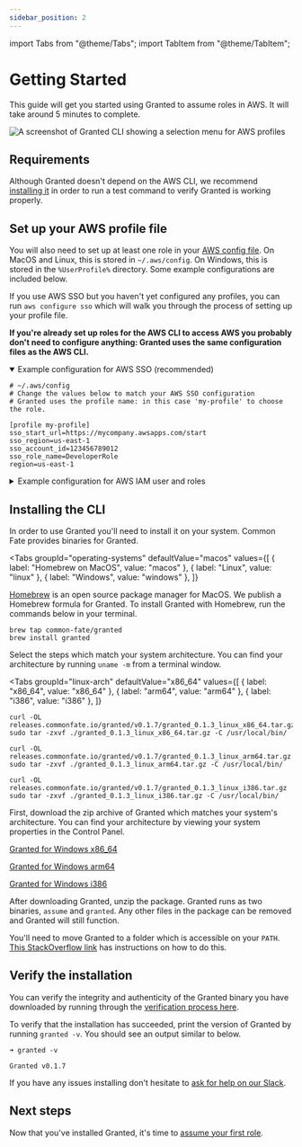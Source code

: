 ```yaml
---
sidebar_position: 2
---
```


import Tabs from "@theme/Tabs";
import TabItem from "@theme/TabItem";

# Getting Started

This guide will get you started using Granted to assume roles in AWS. It will take around 5 minutes to complete.

![A screenshot of Granted CLI showing a selection menu for AWS profiles](/img/cli-screenshot.png)

## Requirements

Although Granted doesn't depend on the AWS CLI, we recommend [installing it](https://docs.aws.amazon.com/cli/latest/userguide/getting-started-install.html) in order to run a test command to verify Granted is working properly.

## Set up your AWS profile file

You will also need to set up at least one role in your [AWS config file](https://docs.aws.amazon.com/cli/latest/userguide/cli-configure-files.html). On MacOS and Linux, this is stored in `~/.aws/config`. On Windows, this is stored in the `%UserProfile%` directory. Some example configurations are included below.

If you use AWS SSO but you haven't yet configured any profiles, you can run `aws configure sso` which will walk you through the process of setting up your profile file.

**If you're already set up roles for the AWS CLI to access AWS you probably don't need to configure anything: Granted uses the same configuration files as the AWS CLI.**

<details open>
<summary>Example configuration for AWS SSO (recommended)</summary>
<div>

```
# ~/.aws/config
# Change the values below to match your AWS SSO configuration
# Granted uses the profile name: in this case 'my-profile' to choose the role.

[profile my-profile]
sso_start_url=https://mycompany.awsapps.com/start
sso_region=us-east-1
sso_account_id=123456789012
sso_role_name=DeveloperRole
region=us-east-1
```

</div>
</details>

<details>
<summary>Example configuration for AWS IAM user and roles</summary>

More information on using IAM users and roles can be found [here](https://blog.coinbase.com/you-need-more-than-one-aws-account-aws-bastions-and-assume-role-23946c6dfde3).

<div>

```
# ~/.aws/credentials
[base]
aws_access_key_id=<ACCESS_KEY>
aws_secret_access_key=<SECRET_KEY>
```

```
# ~/.aws/config
# Change the values below to match your AWS role configuration
# Granted uses the profile name: in this case 'my-profile' to choose the role.

[profile base]
region=us-east-1

[profile my-profile]
region=us-east-1
source_profile=base
role_arn=arn:aws:iam::123456789012:role/my-role
```

</div>
</details>

## Installing the CLI

In order to use Granted you'll need to install it on your system. Common Fate provides binaries for Granted.

<Tabs
  groupId="operating-systems"
  defaultValue="macos"
  values={[
	  { label: "Homebrew on MacOS", value: "macos" },
	  { label: "Linux", value: "linux" },
	  { label: "Windows", value: "windows" },
	  ]}
>
<TabItem value="macos">

[Homebrew](https://brew.sh/) is an open source package manager for MacOS. We publish a Homebrew formula for Granted. To install Granted with Homebrew, run the commands below in your terminal.

```
brew tap common-fate/granted
brew install granted
```

</TabItem>
<TabItem value="linux">

Select the steps which match your system architecture. You can find your architecture by running `uname -m` from a terminal window.

<Tabs
groupId="linux-arch"
defaultValue="x86_64"
values={[
{ label: "x86_64", value: "x86_64" },
{ label: "arm64", value: "arm64" },
{ label: "i386", value: "i386" },
]}
>

<TabItem value="x86_64">

```
curl -OL releases.commonfate.io/granted/v0.1.7/granted_0.1.3_linux_x86_64.tar.gz
sudo tar -zxvf ./granted_0.1.3_linux_x86_64.tar.gz -C /usr/local/bin/
```

</TabItem>
<TabItem value="arm64">

```
curl -OL releases.commonfate.io/granted/v0.1.7/granted_0.1.3_linux_arm64.tar.gz
sudo tar -zxvf ./granted_0.1.3_linux_arm64.tar.gz -C /usr/local/bin/
```

</TabItem>
<TabItem value="i386">

```
curl -OL releases.commonfate.io/granted/v0.1.7/granted_0.1.3_linux_i386.tar.gz
sudo tar -zxvf ./granted_0.1.3_linux_i386.tar.gz -C /usr/local/bin/
```

</TabItem>
</Tabs>

</TabItem>

<TabItem value="windows">

First, download the zip archive of Granted which matches your system's architecture. You can find your architecture by viewing your system properties in the Control Panel.

[Granted for Windows x86_64](https://releases.commonfate.io/granted/v0.1.7/granted_0.1.3_windows_x86_64.zip)

[Granted for Windows arm64](https://releases.commonfate.io/granted/v0.1.7/granted_0.1.3_windows_arm64.zip)

[Granted for Windows i386](https://releases.commonfate.io/granted/v0.1.7/granted_0.1.3_windows_i386.zip)

After downloading Granted, unzip the package. Granted runs as two binaries, `assume` and `granted`. Any other files in the package can be removed and Granted will still function.

You'll need to move Granted to a folder which is accessible on your `PATH`. [This StackOverflow link](https://stackoverflow.com/questions/1618280/where-can-i-set-path-to-make-exe-on-windows) has instructions on how to do this.

</TabItem>

</Tabs>

## Verify the installation

You can verify the integrity and authenticity of the Granted binary you have downloaded by running through the [verification process here](/granted/security#release-verification).

To verify that the installation has succeeded, print the version of Granted by running `granted -v`. You should see an output similar to below.

```
➜ granted -v

Granted v0.1.7
```

If you have any issues installing don't hesitate to [ask for help on our Slack](https://join.slack.com/t/commonfatecommunity/shared_invite/zt-q4m96ypu-_gYlRWD3k5rIsaSsqP7QMg).

## Next steps

Now that you've installed Granted, it's time to [assume your first role](/granted/usage/assuming-roles).